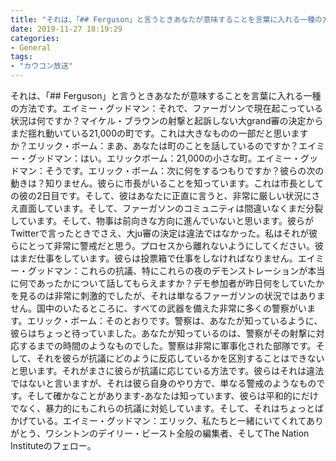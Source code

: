 ```yaml
---
title: "それは、「## Ferguson」と言うときあなたが意味することを言葉に入れる一種の方法です。"
date: 2019-11-27 18:19:29
categories:
- General
tags:
- "カウコン放送"
---
```


それは、「## Ferguson」と言うときあなたが意味することを言葉に入れる一種の方法です。エイミー・グッドマン：それで、ファーガソンで現在起こっている状況は何ですか？マイケル・ブラウンの射撃と起訴しない大grand審の決定からまだ揺れ動いている21,000の町です。これは大きなものの一部だと思いますか？エリック・ボーム：まあ、あなたは町のことを話しているのですか？エイミー・グッドマン：はい。エリックボーム：21,000の小さな町。エイミー・グッドマン：そうです。エリック・ボーム：次に何をするつもりですか？彼らの次の動きは？知りません。彼らに市長がいることを知っています。これは市長としての彼の2日目です。そして、彼はあなたに正直に言うと、非常に厳しい状況にさえ直面しています。そして、ファーガソンのコミュニティは間違いなくまだ分裂しています。そして、物事は前向きな方向に進んでいないと思います。彼らがTwitterで言ったときでさえ、大ju審の決定は違法ではなかった。私はそれが彼らにとって非常に警戒だと思う。プロセスから離れないようにしてください。彼はまだ仕事をしています。彼らは投票箱で仕事をしなければなりません。エイミー・グッドマン：これらの抗議、特にこれらの夜のデモンストレーションが本当に何であったかについて話してもらえますか？デモ参加者が昨日何をしていたかを見るのは非常に刺激的でしたが、それは単なるファーガソンの状況ではありません。国中のいたるところに、すべての武器を備えた非常に多くの警察がいます。エリック・ボーム：そのとおりです。警察は、あなたが知っているように、彼らはちょっと待っていました。あなたが知っているのは、警察がその射撃に対応するまでの時間のようなものでした。警察は非常に軍事化された部隊です。そして、それを彼らが抗議にどのように反応しているかを区別することはできないと思います。それがまさに彼らが抗議に応じている方法です。彼らはそれは違法ではないと言いますが、それは彼ら自身のやり方で、単なる警戒のようなものです。そして確かなことがあります-あなたは知っています、彼らは平和的にだけでなく、暴力的にもこれらの抗議に対処しています。そして、それはちょっとばかげている。エイミー・グッドマン：エリック、私たちと一緒にいてくれてありがとう、ワシントンのデイリー・ビースト全般の編集者、そしてThe Nation Instituteのフェロー。
